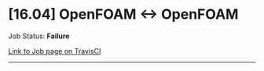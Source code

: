 # [16.04] OpenFOAM <-> OpenFOAM

Job Status: **Failure**

[Link to Job page on TravisCI](https://travis-ci.org/precice/systemtests/jobs/641739011)

---